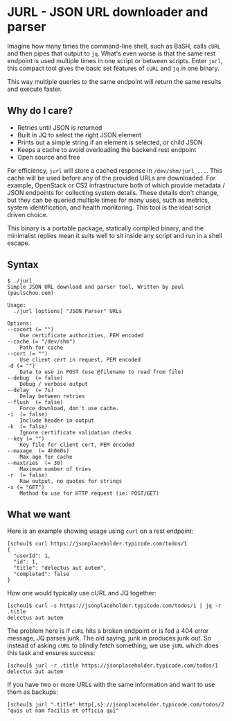 # JURL - JSON URL downloader and parser

Imagine how many times the command-line shell, such as BaSH, calls `cURL` and
then pipes that output to `jq`.  What's even worse is that the same rest
endpoint is used multiple times in one script or between scripts.  Enter
`jurl`, this compact tool gives the basic set features of `cURL` and `jq` in
one binary.

This way multiple queries to the same endpoint will return the same results and
execute faster.

## Why do I care?

- Retries until JSON is returned
- Built in JQ to select the right JSON element
- Prints out a simple string if an element is selected, or child JSON
- Keeps a cache to avoid overloading the backend rest endpoint
- Open source and free

For efficiency, `jurl` will store a cached response in `/dev/shm/jurl_...`.
This cache will be used before any of the provided URLs are downloaded.
For example, OpenStack or CS2 infrastructure both of which provide metadata / JSON
endpoints for collecting system details.  These details don't change, but they
can be queried multiple times for many uses, such as metrics, system
identification, and health monitoring.  This tool is the ideal script driven choice.

This binary is a portable package,
statically compiled binary, and the minimalist replies mean it suits well to
sit inside any script and run in a shell escape.


## Syntax

```
$ ./jurl
Simple JSON URL download and parser tool, Written by paul (paulschou.com)

Usage:
  ./jurl [options] "JSON Parser" URLs

Options:
--cacert (= "")
    Use certificate authorities, PEM encoded
--cache (= "/dev/shm")
    Path for cache
--cert (= "")
    Use client cert in request, PEM encoded
-d (= "")
    Data to use in POST (use @filename to read from file)
--debug  (= false)
    Debug / verbose output
--delay  (= 7s)
    Delay between retries
--flush  (= false)
    Force download, don't use cache.
-i  (= false)
    Include header in output
-k  (= false)
    Ignore certificate validation checks
--key (= "")
    Key file for client cert, PEM encoded
--maxage  (= 4h0m0s)
    Max age for cache
--maxtries  (= 30)
    Maximum number of tries
-r  (= false)
    Raw output, no quotes for strings
-x (= "GET")
    Method to use for HTTP request (ie: POST/GET)
```

## What we want

Here is an example showing usage using `curl` on a rest endpoint:
```
[schou]$ curl https://jsonplaceholder.typicode.com/todos/1
{
  "userId": 1,
  "id": 1,
  "title": "delectus aut autem",
  "completed": false
}
```

How one would typically use cURL and JQ together:
```
[schou]$ curl -s https://jsonplaceholder.typicode.com/todos/1 | jq -r .title
delectus aut autem
```

The problem here is if `cURL` hits a broken endpoint or is fed a 404 error
message, JQ parses junk.  The old saying, junk in produces junk out.  So
instead of asking `cURL` to blindly fetch something, we use `jURL` which does
this task and ensures success:

```
[schou]$ jurl -r .title https://jsonplaceholder.typicode.com/todos/1
delectus aut autem
```

If you have two or more URLs with the same information and want to use them
as backups:
```
[schou]$ jurl ".title" http{,s}://jsonplaceholder.typicode.com/todos/2
"quis ut nam facilis et officia qui"
```

